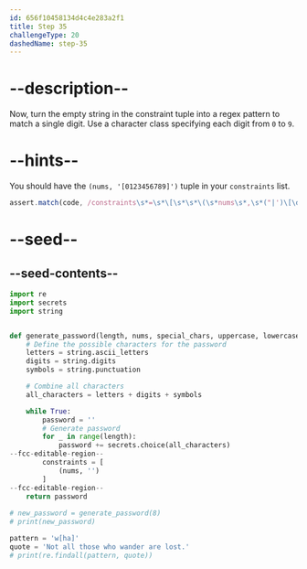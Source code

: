 ```yaml
---
id: 656f10458134d4c4e283a2f1
title: Step 35
challengeType: 20
dashedName: step-35
---
```


# --description--

Now, turn the empty string in the constraint tuple into a regex pattern to match a single digit. Use a character class specifying each digit from `0` to `9`.

# --hints--

You should have the `(nums, '[0123456789]')` tuple in your `constraints` list.

```js
assert.match(code, /constraints\s*=\s*\[\s*\s*\(\s*nums\s*,\s*("|')\[\d{10}\]\1\s*\)\s*\]/)
```

# --seed--

## --seed-contents--

```py
import re
import secrets
import string


def generate_password(length, nums, special_chars, uppercase, lowercase):
    # Define the possible characters for the password
    letters = string.ascii_letters
    digits = string.digits
    symbols = string.punctuation

    # Combine all characters
    all_characters = letters + digits + symbols

    while True:
        password = ''
        # Generate password
        for _ in range(length):
            password += secrets.choice(all_characters)
--fcc-editable-region--        
        constraints = [
            (nums, '')
        ]        
--fcc-editable-region--
    return password
    
# new_password = generate_password(8)
# print(new_password)

pattern = 'w[ha]'
quote = 'Not all those who wander are lost.'
# print(re.findall(pattern, quote))

```

